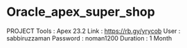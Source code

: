 # Oracle_apex_super_shop
PROJECT
Tools : Apex 23.2
Link : https://rb.gy/yrycob
User : sabbiruzzaman
Password : noman1200
Duration : 1 Month
